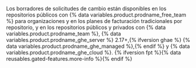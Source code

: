 Los borradores de solicitudes de cambio están disponibles en los repositorios públicos con {% data variables.product.prodname_free_team %} para organizaciones y en los planes de facturación tradicionales por repositorio, y en los repositorios públicos y privados con {% data variables.product.prodname_team %}, {% data variables.product.prodname_ghe_server %} 2.17+,{% ifversion ghae %} {% data variables.product.prodname_ghe_managed %},{% endif %} y {% data variables.product.prodname_ghe_cloud %}. {% ifversion fpt %}{% data reusables.gated-features.more-info %}{% endif %}
